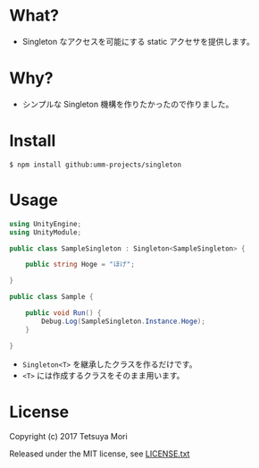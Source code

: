 # What?

* Singleton なアクセスを可能にする static アクセサを提供します。

# Why?

* シンプルな Singleton 機構を作りたかったので作りました。

# Install

```shell
$ npm install github:umm-projects/singleton
```

# Usage

```csharp
using UnityEngine;
using UnityModule;

public class SampleSingleton : Singleton<SampleSingleton> {

    public string Hoge = "ほげ";

}

public class Sample {

    public void Run() {
        Debug.Log(SampleSingleton.Instance.Hoge);
    }

}
```

* `Singleton<T>` を継承したクラスを作るだけです。
* `<T>` には作成するクラスをそのまま用います。

# License

Copyright (c) 2017 Tetsuya Mori

Released under the MIT license, see [LICENSE.txt](LICENSE.txt)

